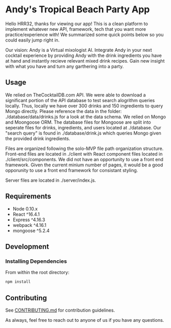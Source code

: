 # Andy's Tropical Beach Party App

Hello HRR32, thanks for viewing our app! This is a clean platform to implement whatever new API, framework, tech that you want more practice/experience with! We summarized some quick points below so you could easily jump right in. 

Our vision: Andy is a Virtual mixologist AI. Integrate Andy in your next cocktail experience by providing Andy with the drink ingredients you have at hand and instantly recieve relevant mixed drink recipes. Gain new insight with what you have and turn any garthering into a party.

## Usage

We relied on TheCocktailDB.com API. We were able to download a significant portion of the API database to test search alogrithm queries locally. Thus, locally we have over 300 drinks and 150 ingredients to query Mongo directly. Please reference the data in the folder: ./database/data/drinks.js for a look at the data schema. We relied on Mongo and Moongoose ORM. The database files for Mongoose are split into seperate files for drinks, ingredients, and users located at ./database. Our "search query" is found in ./database/drink.js which queries Mongo given the provided drink ingredients. 

Files are organized following the solo-MVP file path organization structure. Front-end files are located in ./client with React component files located in ./client/src/components. We did not have an opportunity to use a front end framework. Given the current minium number of pages, it would be a good opporunity to use a front end framework for consistant styling. 

Server files are located in ./server/index.js.

## Requirements

- Node 0.10.x
- React ^16.4.1
- Express ^4.16.3
- webpack ^4.16.1
- mongoose ^5.2.4

## Development

### Installing Dependencies

From within the root directory:

```sh
npm install
```

## Contributing

See [CONTRIBUTING.md](CONTRIBUTING.md) for contribution guidelines.

As always, feel free to reach out to anyone of us if you have any questions. 
